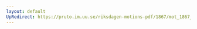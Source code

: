 ```yaml
---
layout: default
UpRedirect: https://pruto.im.uu.se/riksdagen-motions-pdf/1867/mot_1867__fk__66/mot_1867__fk__66-001.pdf
---
```

